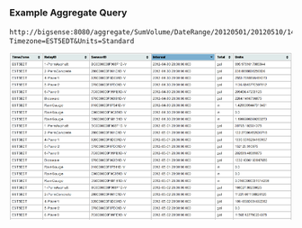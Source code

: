 ### Example Aggregate Query

    http://bigsense:8080/aggregate/SumVolume/DateRange/20120501/20120510/1440.table.html?Timezone=EST5EDT&Units=Standard

![Aggregate Query Result in HTML Table Format](images/bigsense-example-aggregate.png)